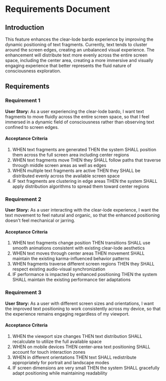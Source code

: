 # Requirements Document

## Introduction

This feature enhances the clear-lode bardo experience by improving the dynamic positioning of text fragments. Currently, text tends to cluster around the screen edges, creating an unbalanced visual experience. The enhancement will distribute text more evenly across the entire screen space, including the center area, creating a more immersive and visually engaging experience that better represents the fluid nature of consciousness exploration.

## Requirements

### Requirement 1

**User Story:** As a user experiencing the clear-lode bardo, I want text fragments to move fluidly across the entire screen space, so that I feel immersed in a dynamic field of consciousness rather than observing text confined to screen edges.

#### Acceptance Criteria

1. WHEN text fragments are generated THEN the system SHALL position them across the full screen area including center regions
2. WHEN text fragments move THEN they SHALL follow paths that traverse through middle screen areas as well as edges
3. WHEN multiple text fragments are active THEN they SHALL be distributed evenly across the available screen space
4. IF text fragments are clustering in edge areas THEN the system SHALL apply distribution algorithms to spread them toward center regions

### Requirement 2

**User Story:** As a user interacting with the clear-lode experience, I want the text movement to feel natural and organic, so that the enhanced positioning doesn't feel mechanical or jarring.

#### Acceptance Criteria

1. WHEN text fragments change position THEN transitions SHALL use smooth animations consistent with existing clear-lode aesthetics
2. WHEN text moves through center areas THEN movement SHALL maintain the existing karma-influenced behavior patterns
3. WHEN fragments traverse different screen regions THEN they SHALL respect existing audio-visual synchronization
4. IF performance is impacted by enhanced positioning THEN the system SHALL maintain the existing performance tier adaptations

### Requirement 3

**User Story:** As a user with different screen sizes and orientations, I want the improved text positioning to work consistently across my device, so that the experience remains engaging regardless of my viewport.

#### Acceptance Criteria

1. WHEN the viewport size changes THEN text distribution SHALL recalculate to utilize the full available space
2. WHEN on mobile devices THEN center-area text positioning SHALL account for touch interaction zones
3. WHEN in different orientations THEN text SHALL redistribute appropriately for portrait and landscape modes
4. IF screen dimensions are very small THEN the system SHALL gracefully adapt positioning while maintaining readability